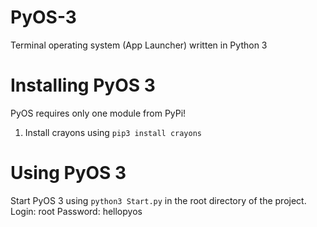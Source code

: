 # PyOS-3
Terminal operating system (App Launcher) written in Python 3

# Installing PyOS 3
PyOS requires only one module from PyPi!
1.  Install crayons using `pip3 install crayons`

# Using PyOS 3
Start PyOS 3 using `python3 Start.py` in the root directory of the project.
Login: root
Password: hellopyos

